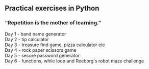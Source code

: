 ## Practical exercises in Python
### “Repetition is the mother of learning."

Day 1 - band name generator  <br>
Day 2 - tip calculator <br>
Day 3 - treasure find game, pizza calculator etc <br>
Day 4 - rock paper scissors game <br>
Day 5 - secure password generator <br>
Day 6 - functions, while loop and Reeborg's robot maze challenge <br>
